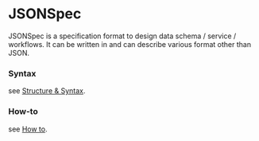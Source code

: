 # JSONSpec

JSONSpec is a specification format to design data schema / service / workflows. It
can be written in and can describe various format other than JSON.

### Syntax

see [Structure & Syntax](doc/syntax.md).

### How-to

see [How to](doc/flow.md).